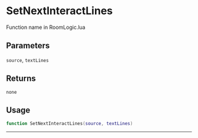 # SetNextInteractLines
Function name in RoomLogic.lua
## Parameters
`source`, `textLines`
## Returns
`none`
## Usage
```lua
function SetNextInteractLines(source, textLines)
```
---
